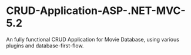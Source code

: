 # CRUD-Application-ASP-.NET-MVC-5.2
An fully functional CRUD Application for Movie Database, using various plugins and database-first-flow.
